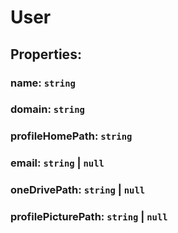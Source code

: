 # **User**

## **Properties**:

### name: `string`

### domain: `string`

### profileHomePath: `string`

### email: `string` | `null`

### oneDrivePath: `string` | `null`

### profilePicturePath: `string` | `null`
